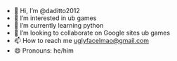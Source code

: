 - 👋 Hi, I’m @daditto2012
- 👀 I’m interested in ub games
- 🌱 I’m currently learning python
- 💞️ I’m looking to collaborate on Google sites ub games
- 📫 How to reach me uglyfacelmao@gmail.com
- 😄 Pronouns: he/him
